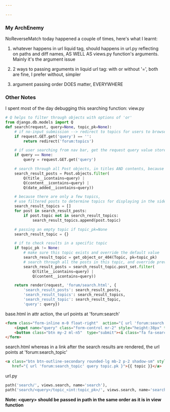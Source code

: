 ```yaml
---
 
---
```

### My ArchEnemy

NoReverseMatch today happened a couple of times, here's what I learnt:
1. whatever happens in url liquid tag, should happens in url.py reflecting on paths and diff names, AS WELL AS views.py function's arguments. Mainly it's the argument issue


2. 2 ways to passing arguments in liquid url tag: with or without '=', both are fine, I prefer without, simpler


3. argument passing order DOES matter, EVERYWHERE


### Other Notes
I spent most of the day debugging this searching function:
view.py
```python
# Q helps to filter through objects with options of 'or'
from django.db.models import Q
def search(request, query=None, topic_pk=None):
    # if no-input submission --> redirect to topics for users to browse
    if request.GET.get('query') == '':
        return redirect('forum:topics')

    # if user searching from nav bar, get the request query value stored properly 
    if query == None:
        query = request.GET.get('query')

    # search through all Post objects, in titles AND contents, because of Q
    search_result_posts = Post.objects.filter(
        Q(title__icontains=query) |
        Q(content__icontains=query) |
        Q(date_added__icontains=query))

    # because there are only a few topics, 
    # use filtered posts to determine topics for displaying in the sidebar
    search_result_topics = []
    for post in search_result_posts:
        if post.topic not in search_result_topics:
            search_result_topics.append(post.topic)

    # passing an empty topic if topic_pk=None
    search_result_topic = {}

    # if to check results in a specific topic
    if topic_pk != None:
        # make sure this topic exists and override the default value
        search_result_topic = get_object_or_404(Topic, pk=topic_pk)
        # search through all the posts in this topic, and override previous search_results_posts
        search_result_posts = search_result_topic.post_set.filter(
            Q(title__icontains=query) |
            Q(content__icontains=query))

    return render(request, 'forum/search.html', {
        'search_result_posts': search_result_posts,
        'search_result_topics': search_result_topics,
        'search_result_topic': search_result_topic,
        'query': query})
```

base.html
in attr action, the url points at 'forum:search'
```html
<form class="form-inline m-0 float-right"  action="{ url 'forum:search' }" method="GET">
	<input name="query" class="form-control mr-2" style="height:38px" type="text" placeholder="Topic Searcher...">
	<button class="btn my-2 ml-n5"  type="submit"><i class="fa fa-search"></i></button>
</form>
```
search.html
whereas in a link after the search results are rendered, the url points at 'forum:search_topic'
```html
<a class="btn btn-outline-secondary rounded-lg mb-2 p-2 shadow-sm" style="width:90%;"
   href="{ url 'forum:search_topic' query topic.pk }">{{ topic }}</a>
```
url.py
```python
path('search/', views.search, name='search'),
path('search/<query>/topic_<int:topic_pk>/', views.search, name='search_topic'),
```
**Note: \<query\> should be passed in path in the same order as it is in view function**